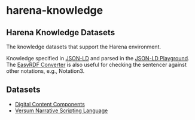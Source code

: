 # harena-knowledge

## Harena Knowledge Datasets

The knowledge datasets that support the Harena environment.

Knowledge specified in [JSON-LD](https://json-ld.org/) and parsed in the [JSON-LD Playground](https://json-ld.org/playground/). The [EasyRDF Converter](http://www.easyrdf.org/converter) is also useful for checking the sentencer against other notations, e.g., Notation3.

## Datasets
* [Digital Content Components](dcc)
* [Versum Narrative Scripting Language](versum)